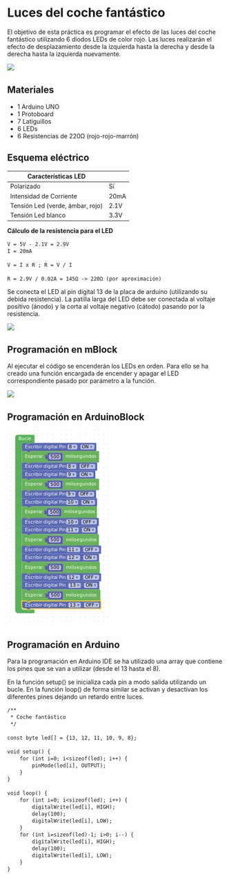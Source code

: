 # Luces del coche fantástico

El objetivo de esta práctica es programar el efecto de las luces del coche fantástico utilizando 6 diodos LEDs de color rojo. Las luces realizarán el efecto de desplazamiento desde la izquierda hasta la derecha y desde la derecha hasta la izquierda nuevamente.

![](practica.gif)

## Materiales

- 1 Arduino UNO
- 1 Protoboard
- 7 Latiguillos
- 6 LEDs
- 6 Resistencias de 220Ω (rojo-rojo-marrón)

## Esquema eléctrico

| Características LED              |        |
| -------------------------------- | ------ |
| Polarizado                       | Sí     |
| Intensidad de Corriente          | 20mA   |
| Tensión Led (verde, ámbar, rojo) | 2.1V   |
| Tensión Led blanco               | 3.3V   |

**Cálculo de la resistencia para el LED**

```
V = 5V - 2.1V = 2.9V
I = 20mA

V = I x R ; R = V / I

R = 2.9V / 0.02A = 145Ω -> 220Ω (por aproximación)
```

Se conecta el LED al pin digital 13 de la placa de arduino (utilizando su debida resistencia). La patilla larga del LED debe ser conectada al voltaje positivo (ánodo) y la corta al voltaje negativo (cátodo) pasando por la resistencia.

![](fritzing.png)

## Programación en mBlock

Al ejecutar el código se encenderán los LEDs en orden. Para ello se ha creado una función encargada de encender y apagar el LED correspondiente pasado por parámetro a la función.

![](mblock.png)

## Programación en ArduinoBlock


![](arduinoblock.png)

## Programación en Arduino

Para la programación en Arduino IDE se ha utilizado una array que contiene los pines que se van a utilizar (desde el 13 hasta el 8).

En la función setup() se inicializa cada pin a modo salida utilizando un bucle. En la función loop() de forma similar se activan y desactivan los diferentes pines dejando un retardo entre luces.

```arduino
/**
 * Coche fantástico
 */

const byte led[] = {13, 12, 11, 10, 9, 8};

void setup() {
    for (int i=0; i<sizeof(led); i++) {
        pinMode(led[i], OUTPUT);
    }
}

void loop() {
    for (int i=0; i<sizeof(led); i++) {
        digitalWrite(led[i], HIGH);
        delay(100);
        digitalWrite(led[i], LOW);
    }
    for (int i=sizeof(led)-1; i>0; i--) {
        digitalWrite(led[i], HIGH);
        delay(100);
        digitalWrite(led[i], LOW);
    }
}
```
